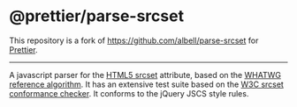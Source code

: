 # @prettier/parse-srcset

This repository is a fork of https://github.com/albell/parse-srcset for [Prettier](https://github.com/prettier/prettier).

---

A javascript parser for the [HTML5 srcset](http://www.w3.org/TR/html-srcset/) attribute, based on the [WHATWG reference algorithm](https://html.spec.whatwg.org/multipage/embedded-content.html#parse-a-srcset-attribute). It has an extensive test suite based on the [W3C srcset conformance checker](http://w3c-test.org/html/semantics/embedded-content/the-img-element/srcset/parse-a-srcset-attribute.html). It conforms to the jQuery JSCS style rules.
